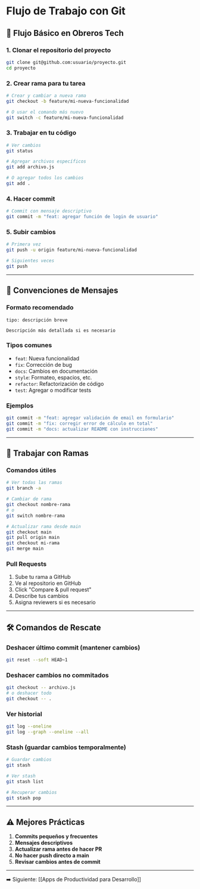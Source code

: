 # Flujo de Trabajo con Git

## 🔄 Flujo Básico en Obreros Tech

### 1. Clonar el repositorio del proyecto

```bash
git clone git@github.com:usuario/proyecto.git
cd proyecto
```

### 2. Crear rama para tu tarea

```bash
# Crear y cambiar a nueva rama
git checkout -b feature/mi-nueva-funcionalidad

# O usar el comando más nuevo
git switch -c feature/mi-nueva-funcionalidad
```

### 3. Trabajar en tu código

```bash
# Ver cambios
git status

# Agregar archivos específicos
git add archivo.js

# O agregar todos los cambios
git add .
```

### 4. Hacer commit

```bash
# Commit con mensaje descriptivo
git commit -m "feat: agregar función de login de usuario"
```

### 5. Subir cambios

```bash
# Primera vez
git push -u origin feature/mi-nueva-funcionalidad

# Siguientes veces
git push
```

---

## 📝 Convenciones de Mensajes

### Formato recomendado

```
tipo: descripción breve

Descripción más detallada si es necesario
```

### Tipos comunes

- `feat`: Nueva funcionalidad
- `fix`: Corrección de bug
- `docs`: Cambios en documentación
- `style`: Formateo, espacios, etc.
- `refactor`: Refactorización de código
- `test`: Agregar o modificar tests

### Ejemplos

```bash
git commit -m "feat: agregar validación de email en formulario"
git commit -m "fix: corregir error de cálculo en total"
git commit -m "docs: actualizar README con instrucciones"
```

---

## 🔀 Trabajar con Ramas

### Comandos útiles

```bash
# Ver todas las ramas
git branch -a

# Cambiar de rama
git checkout nombre-rama
# o
git switch nombre-rama

# Actualizar rama desde main
git checkout main
git pull origin main
git checkout mi-rama
git merge main
```

### Pull Requests

1. Sube tu rama a GitHub
2. Ve al repositorio en GitHub
3. Click "Compare & pull request"
4. Describe tus cambios
5. Asigna reviewers si es necesario

---

## 🛠️ Comandos de Rescate

### Deshacer último commit (mantener cambios)

```bash
git reset --soft HEAD~1
```

### Deshacer cambios no commitados

```bash
git checkout -- archivo.js
# o deshacer todo
git checkout -- .
```

### Ver historial

```bash
git log --oneline
git log --graph --oneline --all
```

### Stash (guardar cambios temporalmente)

```bash
# Guardar cambios
git stash

# Ver stash
git stash list

# Recuperar cambios
git stash pop
```

---

## ⚠️ Mejores Prácticas

1. **Commits pequeños y frecuentes**
2. **Mensajes descriptivos**
3. **Actualizar rama antes de hacer PR**
4. **No hacer push directo a main**
5. **Revisar cambios antes de commit**

---

➡️ Siguiente: [[Apps de Productividad para Desarrollo]]
